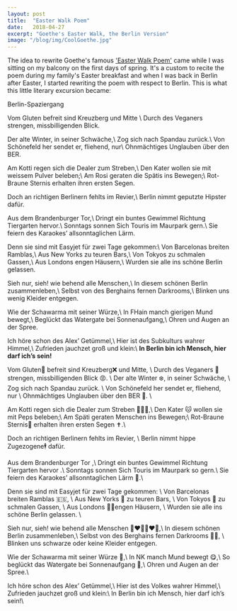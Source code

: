 ```yaml
---
layout: post
title:  "Easter Walk Poem"
date:   2018-04-27
excerpt: "Goethe's Easter Walk, the Berlin Version"
image: "/blog/img/CoolGoethe.jpg"
---
```


The idea to rewrite Goethe's famous ['Easter Walk Poem'](http://www.literaturwelt.com/werke/goethe/osterspaziergang.html) came while I was sitting on my balcony on the first days of spring.
It's a custom to recite the poem during my family's Easter breakfast and when I was back in Berlin after Easter, I started rewriting the poem with respect to Berlin.
This is what this little literary excursion became:

Berlin-Spaziergang

Vom Gluten befreit sind Kreuzberg und Mitte \\
Durch des Veganers strengen, missbilligenden Blick.

Der alte Winter, in seiner Schwäche,\\
Zog sich nach Spandau zurück.\\
Von Schönefeld her sendet er, fliehend, nur\\
Ohnmächtiges Unglauben über den BER.

Am Kotti regen sich die Dealer zum Streben,\\
Den Kater wollen sie mit weissem Pulver beleben;\\
Am Rosi geraten die Spätis ins Bewegen;\\
Rot-Braune Sternis erhalten ihren ersten Segen.

Doch an richtigen Berlinern fehlts im Revier,\\
Berlin nimmt geputzte Hipster dafür.

Aus dem Brandenburger Tor,\\
Dringt ein buntes Gewimmel Richtung Tiergarten hervor.\\
Sonntags sonnen Sich Touris im Maurpark gern.\\
Sie feiern des Karaokes’ allsonntaglichen Lärm.

Denn sie sind mit Easyjet für zwei Tage gekommen:\\
Von Barcelonas breiten Ramblas,\\
Aus New Yorks zu teuren Bars,\\
Von Tokyos zu schmalen Gassen,\\
Aus Londons engen Häusern,\\
Wurden sie alle ins schöne Berlin gelassen.

Sieh nur, sieh! wie behend alle Menschen,\\
In diesem schönen Berlin zusammenleben,\\
Selbst von des Berghains fernen Darkrooms,\\
Blinken uns wenig Kleider entgegen.

Wie der Schawarma mit seiner Würze,\\
In FHain manch gierigen Mund bewegt,\\
Beglückt das Watergate bei Sonnenaufgang,\\
Ohren und Augen an der Spree.

Ich höre schon des Alex’ Getümmel,\\
Hier ist des Subkulturs wahrer Himmel,\\
Zufrieden jauchzet groß und klein:\\
**In Berlin bin ich Mensch, hier darf ich’s sein!**

Vom Gluten🌾 befreit sind Kreuzberg❌ und Mitte, \\
Durch des Veganers 🥦 strengen, missbilligenden Blick 😡. \\
Der alte Winter ❄️, in seiner Schwäche, \\
Zog sich nach Spandau zurück. \\
Von Schönefeld her sendet er, fliehend, nur \\
Ohnmächtiges Unglauben über den BER 🛫. \\

Am Kotti regen sich die Dealer zum Streben 🏃‍♂️💨,\\
Den Kater 🐱 wollen sie mit Peps beleben;\\
Am Späti geraten Menschen ins Bewegen;\\
Rot-Braune Sternis🍺 erhalten ihren ersten Segen ✝️.\\

Doch an richtigen Berlinern  fehlts im Revier, \\
Berlin nimmt hippe Zugezogene🕴 dafür.

Aus dem Brandenburger Tor ,\\
Dringt ein buntes Gewimmel Richtung Tiergarten hervor .\\
Sonntags sonnen Sich Touris im Maurpark so gern.\\
Sie feiern des Karaokes’ allsonntaglichen Lärm 🎵.\\

Denn sie sind mit Easyjet für zwei Tage gekommen: \\
Von Barcelonas breiten Ramblas 🇪🇸, \\
Aus New Yorks 🗽 zu teuren Bars, \\
Von Tokyos 🗼 zu schmalen Gassen, \\
Aus Londons 💂‍♀️engen Häusern, \\
Wurden sie alle ins schöne Berlin gelassen. \\

Sieh nur, sieh! wie behend alle Menschen 👨‍❤️‍👨👩‍❤️‍👩,\\
In diesem schönen Berlin zusammenleben,\\
Selbst von des Berghains fernen Darkrooms 👯‍♂️, \\
Blinken uns schwarze oder keine Kleider entgegen.

Wie der Schawarma mit seiner Würze 🌯,\\
In NK manch Mund bewegt 😋,\\
So beglückt das Watergate bei Sonnenaufgang 🌅,\\
Ohren und Augen an der Spree.\\

Ich höre schon des Alex’ Getümmel,\\
Hier ist des Volkes wahrer Himmel,\\
Zufrieden jauchzet groß und klein:\\
In Berlin bin ich Mensch, hier darf ich’s sein!\\
